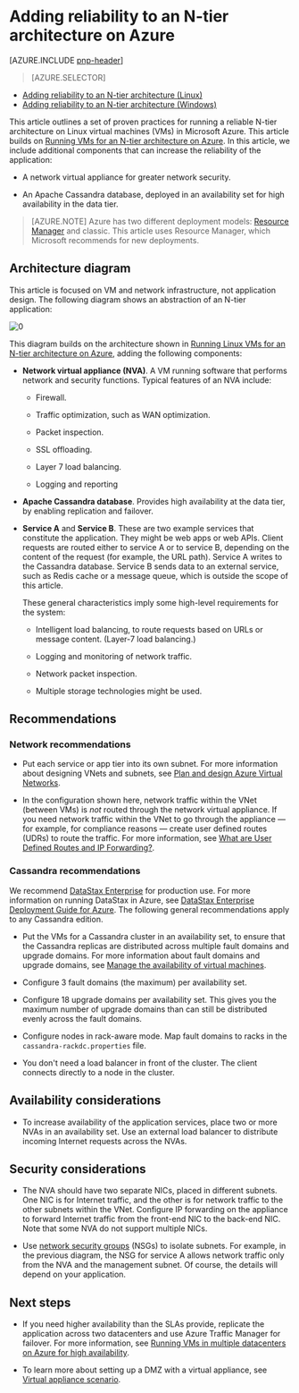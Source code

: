 <properties
   pageTitle="Adding reliability to an N-tier architecture on Azure | Microsoft Azure"
   description="How to run Linux VMs for an N-tier architecture in Microsoft Azure."
   services=""
   documentationCenter="na"
   authors="mikewasson"
   manager="roshar"
   editor=""
   tags=""/>

<tags
   ms.service="guidance"
   ms.devlang="na"
   ms.topic="article"
   ms.tgt_pltfrm="na"
   ms.workload="na"
   ms.date="07/12/2016"
   ms.author="mikewasson"/>

# Adding reliability to an N-tier architecture on Azure

[AZURE.INCLUDE [pnp-header](../../includes/guidance-pnp-header-include.md)]

> [AZURE.SELECTOR]
- [Adding reliability to an N-tier architecture (Linux)](guidance-compute-n-tier-vm-linux.md)
- [Adding reliability to an N-tier architecture (Windows)](guidance-compute-n-tier-vm.md)

This article outlines a set of proven practices for running a reliable N-tier architecture on Linux virtual machines (VMs) in Microsoft Azure. This article builds on [Running VMs for an N-tier architecture on Azure][blueprints-3-tier]. In this article, we include additional components that can increase the reliability of the application:

- A network virtual appliance for greater network security.

- An Apache Cassandra database, deployed in an availability set for high availability in the data tier.

> [AZURE.NOTE] Azure has two different deployment models: [Resource Manager][resource-manager-overview] and classic. This article uses Resource Manager, which Microsoft recommends for new deployments.

## Architecture diagram

This article is focused on VM and network infrastructure, not application design. The following diagram shows an abstraction of an N-tier application:

![[0]][0]

This diagram builds on the architecture shown in [Running Linux VMs for an N-tier architecture on Azure][blueprints-3-tier], adding the following components:

- **Network virtual appliance (NVA)**. A VM running software that performs network and security functions. Typical features of an NVA include:

	- Firewall.

	- Traffic optimization, such as WAN optimization.

	- Packet inspection.

	- SSL offloading.

	- Layer 7 load balancing.

	- Logging and reporting

- **Apache Cassandra database**. Provides high availability at the data tier, by enabling replication and failover.

- **Service A** and **Service B**. These are two example services that constitute the application. They might be web apps or web APIs. Client requests are routed either to service A or to service B, depending on the content of the request (for example, the URL path). Service A writes to the Cassandra database. Service B sends data to an external service, such as Redis cache or a message queue, which is outside the scope of this article.

	These general characteristics imply some high-level requirements for the system:

	- Intelligent load balancing, to route requests based on URLs or message content. (Layer-7 load balancing.)

	- Logging and monitoring of network traffic.

	- Network packet inspection.

	- Multiple storage technologies might be used.

## Recommendations

### Network recommendations

- Put each service or app tier into its own subnet. For more information about designing VNets and subnets, see [Plan and design Azure Virtual Networks][plan-network].

- In the configuration shown here, network traffic within the VNet (between VMs) is _not_ routed through the network virtual appliance. If you need network traffic within the VNet to go through the appliance &mdash; for example, for compliance reasons &mdash; create user defined routes (UDRs) to route the traffic. For more information, see [What are User Defined Routes and IP Forwarding?][udr].

### Cassandra recommendations

We recommend [DataStax Enterprise][datastax] for production use. For more information on running DataStax in Azure, see [DataStax Enterprise Deployment Guide for Azure][cassandra-in-azure]. The following general recommendations apply to any Cassandra edition.

- Put the VMs for a Cassandra cluster in an availability set, to ensure that the Cassandra replicas are distributed across multiple fault domains and upgrade domains. For more information about fault domains and upgrade domains, see [Manage the availability of virtual machines][availability-sets]. 

- Configure 3 fault domains (the maximum) per availability set. 

- Configure 18 upgrade domains per availability set. This gives you the maximum number of upgrade domains than can still be distributed evenly across the fault domains.   

- Configure nodes in rack-aware mode. Map fault domains to racks in the `cassandra-rackdc.properties` file.

- You don't need a load balancer in front of the cluster. The client connects directly to a node in the cluster.

## Availability considerations

- To increase availability of the application services, place two or more NVAs in an availability set. Use an external load balancer to distribute incoming Internet requests across the NVAs.

## Security considerations

- The NVA should have two separate NICs, placed in different subnets. One NIC is for Internet traffic, and the other is for network traffic to the other subnets within the VNet. Configure IP forwarding on the appliance to forward Internet traffic from the front-end NIC to the back-end NIC. Note that some NVA do not support multiple NICs.

- Use [network security groups][nsg] (NSGs) to isolate subnets. For example, in the previous diagram, the NSG for service A allows network traffic only from the NVA and the management subnet. Of course, the details will depend on your application.

## Next steps

- If you need higher availability than the SLAs provide, replicate the application across two datacenters and use Azure Traffic Manager for failover. For more information, see [Running VMs in multiple datacenters on Azure for high availability][multi-dc].    

- To learn more about setting up a DMZ with a virtual appliance, see [Virtual appliance scenario][virtual-appliance-scenario].

<!-- links -->
[availability-sets]: ../virtual-machines/virtual-machines-windows-manage-availability.md
[azure-cli]: ../virtual-machines-command-line-tools.md
[blueprints-3-tier]: guidance-compute-3-tier-vm.md
[cassandra-in-azure]: https://docs.datastax.com/en/datastax_enterprise/4.5/datastax_enterprise/install/installAzure.html
[cassandra-consistency]: http://docs.datastax.com/en/cassandra/2.0/cassandra/dml/dml_config_consistency_c.html
[cassandra-replication]: http://www.planetcassandra.org/data-replication-in-nosql-databases-explained/
[cassandra-consistency-usage]: http://medium.com/@foundev/cassandra-how-many-nodes-are-talked-to-with-quorum-also-should-i-use-it-98074e75d7d5#.b4pb4alb2
[datastax]: http://www.datastax.com/products/datastax-enterprise
[multi-dc]: guidance-compute-multiple-datacenters-linux.md
[nsg]: ../virtual-network/virtual-networks-nsg.md
[plan-network]: ../virtual-network/virtual-network-vnet-plan-design-arm.md
[resource-manager-overview]: ../resource-group-overview.md
[udr]: ../virtual-network/virtual-networks-udr-overview.md
[virtual-appliance-scenario]: ../virtual-network/virtual-network-scenario-udr-gw-nva.md
[0]: ./media/blueprints/compute-n-tier-linux.png "Architecture for a reliable Azure application based on Linux and Cassandra"
